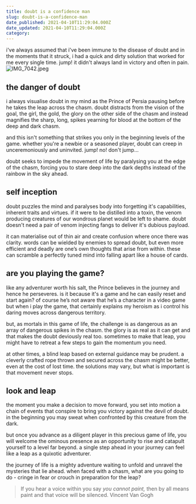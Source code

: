 ```yaml
---
title: doubt is a confidence man
slug: doubt-is-a-confidence-man
date_published: 2021-04-10T11:29:04.000Z
date_updated: 2021-04-10T11:29:04.000Z
category: 
---
```

i've always assumed that i've been immune to the disease of doubt and in the moments that it struck, i had a quick and dirty solution that worked for me every single time. jump! it didn't always land in victory and often in pain.
![IMG_7042.jpeg](https://res.craft.do/user/full/aea53ecb-f07e-7684-f954-13f587938a00/AD2FD0A1-E152-4DC1-B1E0-CD379B36C6E5_2)
## the danger of doubt

i always visualise doubt in my mind as the Prince of Persia pausing before he takes the leap across the chasm. doubt distracts from the vision of the goal, the girl, the gold, the glory on the other side of the chasm and instead magnifies the sharp, long, spikes yearning for blood at the bottom of the deep and dark chasm.

and this isn't something that strikes you only in the beginning levels of the game. whether you're a newbie or a seasoned player, doubt can creep in unceremoniously and uninvited. jump! no! don't jump...

doubt seeks to impede the movement of life by paralysing you at the edge of the chasm, forcing you to stare deep into the dark depths instead of the rainbow in the sky ahead.

## self inception

doubt puzzles the mind and paralyses body into forgetting it's capabilities, inherent traits and virtues. if it were to be distilled into a toxin, the venom producing creatures of our wondrous planet would be left to shame. doubt doesn't need a pair of venom injecting fangs to deliver it's dubious payload.

it can materialise out of thin air and create confusion where once there was clarity. words can be wielded by enemies to spread doubt, but even more efficient and deadly are one’s own thoughts that arise from within. these can scramble a perfectly tuned mind into falling apart like a house of cards.

## are you playing the game?

like any adventurer worth his salt, the Prince believes in the journey and hence he perseveres. is it because it's a game and he can easily reset and start again? of course he’s not aware that he’s a character in a video game but when i play the game, that certainly explains my heroism as i control his daring moves across dangerous territory.

but, as mortals in this game of life, the challenge is as dangerous as an array of dangerous spikes in the chasm. the glory is as real as it can get and that makes the doubt deviously real too. sometimes to make that leap, you might have to retreat a few steps to gain the momentum you need.

at other times, a blind leap based on external guidance may be prudent. a cleverly crafted rope thrown and secured across the chasm might be better, even at the cost of lost time. the solutions may vary, but what is important is that movement never stops.

## look and leap

the moment you make a decision to move forward, you set into motion a chain of events that conspire to bring you victory against the devil of doubt. in the beginning you may sweat when confronted by this creature from the dark.

but once you advance as a diligent player in this precious game of life, you will welcome the ominous presence as an opportunity to rise and catapult yourself to a level far beyond. a single step ahead in your journey can feel like a leap as a quixotic adventurer.

the journey of life is a mighty adventure waiting to unfold and unravel the mysteries that lie ahead. when faced with a chasm, what are you going to do - cringe in fear or crouch in preparation for the leap?

> If you hear a voice within you say *you cannot paint,* then by all means paint and that voice will be silenced.
> Vincent Van Gogh
